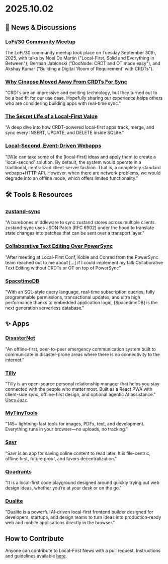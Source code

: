 # 2025.10.02

## 📰 News & Discussions

### [LoFi/30 Community Meetup](https://www.youtube.com/watch?v=GDQMLt3oqio&list=PLTbD2QA-VMnXFsLbuPGz1H-Najv9MD2-H&index=30)
The LoFi/30 community meetup took place on Tuesday September 30th, 2025, with talks by Noel De Martin ("Local-First, Solid and Everything in Between"), German Jablonski ("DocNode: CRDT and OT made easy"), and Akshay Kumar ("Building a Digital 'Room of Requirement' with CRDTs").

### [Why Cinapse Moved Away From CRDTs For Sync](https://www.powersync.com/blog/why-cinapse-moved-away-from-crdts-for-sync)
"CRDTs are an impressive and exciting technology, but they turned out to be a bad fit for our use case. Hopefully sharing our experience helps others who are considering building apps with real-time sync."

### [The Secret Life of a Local-First Value](https://marcobambini.substack.com/p/the-secret-life-of-a-local-first)
"A deep dive into how CRDT-powered local-first apps track, merge, and sync every INSERT, UPDATE, and DELETE inside SQLite."

### [Local-Second, Event-Driven Webapps](https://softwaremill.com/local-second-event-driven-webapps/)
"[W]e can take some of the [local-first] ideas and apply them to create a 'local-second' solution. By default, the system would operate in a traditional, centralized client-server fashion. That is, a completely standard webapp+HTTP API. However, when there are network problems, we would degrade into an offline mode, which offers limited functionality."


## 🛠️ Tools & Resources

### [zustand-sync](https://github.com/ryanntannn/zustand-sync)
"A barebones middleware to sync zustand stores across multiple clients. zustand-sync uses JSON Patch (RFC 6902) under the hood to translate state changes into patches that can be sent over a transport layer."

### [Collaborative Text Editing Over PowerSync](https://www.powersync.com/blog/collaborative-text-editing-over-powersync)
"After meeting at Local-First Conf, Kobie and Conrad from the PowerSync team reached out to me about [...] if I could implement my talk Collaborative Text Editing without CRDTs or OT on top of PowerSync"

### [SpacetimeDB](https://spacetimedb.com/)
"With an SQL-style query language, real-time subscription queries, fully programmable permissions, transactional updates, and ultra high performance thanks to embedded application logic, [SpacetimeDB] is the next generation serverless database."


## ✨ Apps

### [DisasterNet](https://github.com/AbhinavXJ/DisasterNet)
"An offline-first, peer-to-peer emergency communication system built to communicate in disaster-prone areas where there is no connectivity to the internet."

### [Tilly](https://github.com/ccssmnn/tilly)
"Tilly is an open-source personal relationship manager that helps you stay connected with the people who matter most. Built as a React PWA with client-side sync, offline-first design, and optional agentic AI assistance." [Uses Jazz](https://github.com/ccssmnn/tilly?tab=readme-ov-file#setup).

### [MyTinyTools](https://www.mytinytools.com/)
"145+ lightning-fast tools for images, PDFs, text, and development. Everything runs in your browser—no uploads, no tracking."

### [Savr](https://github.com/jonocodes/savr)
"Savr is an app for saving online content to read later. It is file-centric, offline first, future proof, and favors decentralization."

### [Quadrants](https://amxmln.com/blog/2025/introducing-quadrants/)
"It is a local-first code playground designed around quickly trying out web design ideas, whether you’re at your desk or on the go."

### [Dualite](https://dualite.dev/)
"Dualite is a powerful AI-driven local-first frontend builder designed for developers, startups, and design teams to turn ideas into production-ready web and mobile applications directly in the browser."


## How to Contribute
Anyone can contribute to Local-First News with a pull request. Instructions and guidelines available [here](https://github.com/localfirstnews/localfirstnews).

